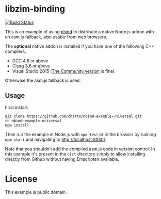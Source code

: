 libzim-binding
=======================

[![Build Status](https://travis-ci.org/ISNIT0/node-libzim.svg?branch=master)](https://travis-ci.org/ISNIT0/node-libzim)

This is an example of using [nbind](https://github.com/charto/nbind)
to distribute a native Node.js addon with an asm.js fallback,
also usable from web browsers.

The **optional** native addon is installed if you have one of the following C++ compilers:

- GCC 4.8 or above
- Clang 3.6 or above
- Visual Studio 2015 ([The Community version](https://www.visualstudio.com/en-us/products/visual-studio-community-vs.aspx) is fine)

Otherwise the asm.js fallback is used.

Usage
-----

First install:

```bash
git clone https://github.com/charto/nbind-example-universal.git
cd nbind-example-universal
npm install
```

Then run the example in Node.js with `npm test` or in the browser by running
`npm start` and navigating to [http://localhost:8080/](http://localhost:8080/).

Note that you shouldn't add the compiled asm.js code in version control.
In this example it's present in the `dist` directory simply to allow installing
directly from Github without having Emscripten available.

License
=======

This example is public domain.
